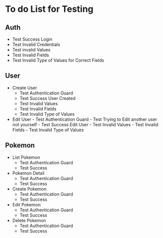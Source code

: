 # To do List for Testing

## Auth
  - Test Success Login
  - Test Invalid Credentials
  - Test invalid Values
  - Test Invalid Fields
  - Test Invalid Type of Values for Correct Fields

## User
  - Create User
    - Test Authentication Guard
    - Test Success User Created
    - Test Invalid Values
    - Test Invalid Fields
    - Test Invalid Type of Values
  -  Edit User
    - Test Authentication Guard
    - Test Trying to Edit another user not yourself
    - Test Success Edit User
    - Test Invalid Values
    - Test Invalid Fields
    - Test Invalid Type of Values

## Pokemon
  - List Pokemon
    - Test Authentication Guard
    - Test Success
  - Pokemon Detail
    - Test Authentication Guard
    - Test Success
  - Create Pokemon
    - Test Authentication Guard
    - Test Success
  - Edit Pokemon
    - Test Authentication Guard
    - Test Success
  - Delete Pokemon
    - Test Authentication Guard
    - Test Success